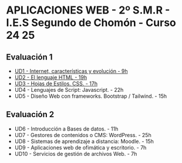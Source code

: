 # APLICACIONES WEB - 2º S.M.R - I.E.S Segundo de Chomón - Curso 24 25

## Evaluación 1

- [UD1 - Internet, características y evolución - 9h](./UD1/UD01-teoria.pdf)
- [UD2 - El lenguaje HTML - 19h](./UD2-HTML/)
- [UD3 - Hojas de Estilos. CSS. - 17h](./UD3-CSS/readme.md)
- UD4 - Lenguajes de Script: Javascript. - 22h
- UD5 - Diseño Web con frameworks. Bootstrap / Tailwind. - 15h

## Evaluación 2

- UD6 - Introducción a Bases de datos. - 11h
- UD7 - Gestores de contenidos o CMS: WordPress. - 25h
- UD8 - Sistemas de aprendizaje a distancia: Moodle. - 15h
- UD9 - Aplicaciones web de ofimática y escritorio. - 7h
- UD10 - Servicios de gestión de archivos Web. - 7h